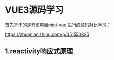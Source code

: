 # VUE3源码学习

首先基于的是开源项目mini-vue 进行的源码对比学习：

https://zhuanlan.zhihu.com/p/351550825

## 1.reactivity响应式原理